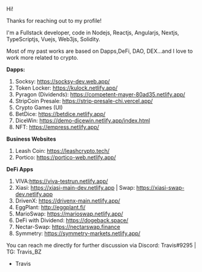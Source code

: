 Hi!

Thanks for reaching out to my profile!

I'm a Fullstack developer, code in Nodejs, Reactjs, Angularjs, Nextjs, TypeScriptjs, Vuejs, Web3js, Solidity.

Most of my past works are based on Dapps,DeFi, DAO, DEX...and I love to work more related to crypto.

**Dapps:**
1. Socksy: https://socksy-dev.web.app/
2. Token Locker: https://kulock.netlify.app/
3. Pyragon (Dividends): https://competent-mayer-80ad35.netlify.app/
4. StripCoin Presale: https://strip-presale-chi.vercel.app/
5. Crypto Games (UI)
6. BetDice: https://betdice.netlify.app/
7. DiceWin: https://demo-dicewin.netlify.app/index.html
8. NFT: https://empress.netlify.app/

**Business Websites**
1. Leash Coin: https://leashcrypto.tech/
2. Portico: https://portico-web.netlify.app/

**DeFi Apps**
1. VIVA:https://viva-testrun.netlify.app/
2. Xiasi: https://xiasi-main-dev.netlify.app | Swap: https://xiasi-swap-dev.netlify.app
3. DrivenX: https://drivenx-main.netlify.app/
4. EggPlant: http://eggplant.fi/
5. MarioSwap: https://marioswap.netlify.app/
6. DeFi with Dividend: https://dogeback.space/
7. Nectar-Swap: https://nectarswap.finance
8. Symmetry: https://symmetry-markets.netlify.app/

You can reach me directly for further discussion via Discord: Travis#9295 |  TG: Travis_BZ

- Travis

